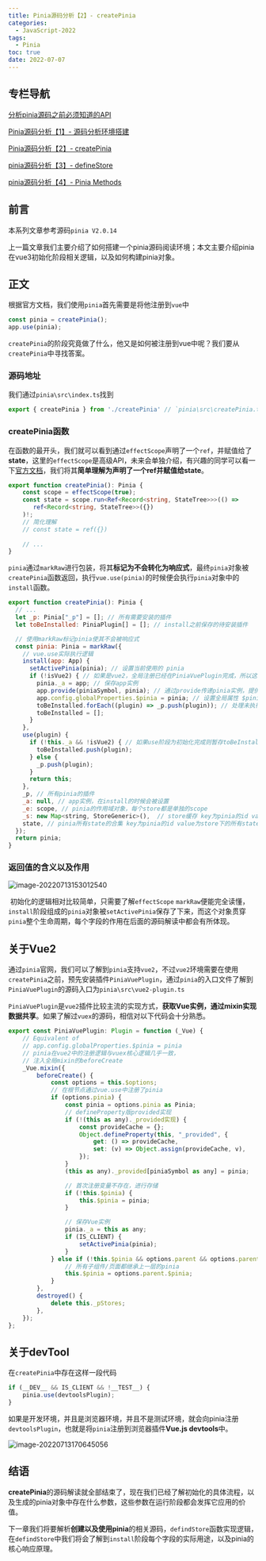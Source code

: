 ```yaml
---
title: Pinia源码分析【2】- createPinia
categories:
  - JavaScript-2022
tags:
  - Pinia
toc: true
date: 2022-07-07
---
```


## 专栏导航

[分析pinia源码之前必须知道的API](https://juejin.cn/post/7124279061035089927)

[Pinia源码分析【1】- 源码分析环境搭建](https://juejin.cn/post/7117131804229763079)

[Pinia源码分析【2】- createPinia](https://juejin.cn/post/7119788423501578277)

[pinia源码分析【3】- defineStore](https://juejin.cn/post/7121661056044236831)

[pinia源码分析【4】- Pinia Methods](https://juejin.cn/post/7123504805892325406)

## 前言

本系列文章参考源码`pinia V2.0.14`

上一篇文章我们主要介绍了如何搭建一个pinia源码阅读环境；本文主要介绍pinia在vue3初始化阶段相关逻辑，以及如何构建pinia对象。



## 正文

根据官方文档，我们使用`pinia`首先需要是将他注册到`vue`中

```js
const pinia = createPinia();
app.use(pinia);
```

`createPinia`的阶段究竟做了什么，他又是如何被注册到vue中呢？我们要从`createPinia`中寻找答案。



### 源码地址

我们通过`pinia\src\index.ts`找到

```js
export { createPinia } from './createPinia' // `pinia\src\createPinia.ts为源码文件`
```



### createPinia函数

​	在函数的最开头，我们就可以看到通过`effectScope`声明了一个`ref`，并赋值给了**state**，这里的`effectScope`是高级API，未来会单独介绍，有兴趣的同学可以看一下[官方文档](https://vuejs.org/api/reactivity-advanced.html#effectscope)，我们将其**简单理解为声明了一个ref并赋值给state**。

```ts
export function createPinia(): Pinia {
    const scope = effectScope(true);
    const state = scope.run<Ref<Record<string, StateTree>>>(() =>
       ref<Record<string, StateTree>>({})
    )!;
    // 简化理解
    // const state = ref({})
    
   	// ...
}

```



​	`pinia`通过`markRaw`进行包装，将其**标记为不会转化为响应式**，最终`pinia`对象被`createPinia`函数返回，执行`vue.use(pinia)`的时候便会执行`pinia`对象中的`install`函数。

```js
export function createPinia(): Pinia {
  // ...
  let _p: Pinia["_p"] = []; // 所有需要安装的插件
  let toBeInstalled: PiniaPlugin[] = []; // install之前保存的待安装插件

  // 使用markRaw标记pinia使其不会被响应式
  const pinia: Pinia = markRaw({
    // vue.use实际执行逻辑
    install(app: App) {
      setActivePinia(pinia); // 设置当前使用的 pinia
      if (!isVue2) { // 如果是vue2，全局注册已经在PiniaVuePlugin完成，所以这段逻辑将跳过
        pinia._a = app; // 保存app实例
        app.provide(piniaSymbol, pinia); // 通过provide传递pinia实例，提供给后续使用
        app.config.globalProperties.$pinia = pinia; // 设置全局属性 $pinia
        toBeInstalled.forEach((plugin) => _p.push(plugin)); // 处理未执行插件
        toBeInstalled = [];
      }
    },
    use(plugin) {
      if (!this._a && !isVue2) { // 如果use阶段为初始化完成则暂存toBeInstalled中
        toBeInstalled.push(plugin);
      } else {
        _p.push(plugin);
      }
      return this;
    },
    _p, // 所有pinia的插件
    _a: null, // app实例，在install的时候会被设置
    _e: scope, // pinia的作用域对象，每个store都是单独的scope
    _s: new Map<string, StoreGeneric>(),  // store缓存 key为pinia的id value为pinia的对外暴露数据
    state, // pinia所有state的合集 key为pinia的id value为store下的所有state（所有可访问变量）
  });
  return pinia;
}
```



### 返回值的含义以及作用

![image-20220713153012540](https://www.vkcyan.top/image-20220713153012540.png)



​	初始化的逻辑相对比较简单，只需要了解`effectScope` `markRaw`便能完全读懂，`install`阶段组成的`pinia`对象被`setActivePinia`保存了下来，而这个对象贯穿`pinia`整个生命周期，每个字段的作用在后面的源码解读中都会有所体现。



## 关于Vue2

​	通过`pinia`官网，我们可以了解到`pinia`支持`vue2`，不过`vue2`环境需要在使用`createPinia`之前，预先安装插件`PiniaVuePlugin`，通过`pinia`的入口文件了解到`PiniaVuePlugin`的源码入口为`pinia\src\vue2-plugin.ts`

​	`PiniaVuePlugin`是`vue2`插件比较主流的实现方式，**获取Vue实例，通过mixin实现数据共享**。如果了解过`vuex`的源码，相信对以下代码会十分熟悉。

```js
export const PiniaVuePlugin: Plugin = function (_Vue) {
    // Equivalent of
    // app.config.globalProperties.$pinia = pinia
    // pinia在vue2中的注册逻辑与vuex核心逻辑几乎一致，
    // 注入全局mixin的beforeCreate
    _Vue.mixin({
        beforeCreate() {
            const options = this.$options;
            // 在根节点通过vue.use中注册了pinia
            if (options.pinia) {
                const pinia = options.pinia as Pinia;
                // defineProperty版provided实现
                if (!(this as any)._provided实现) {
                    const provideCache = {};
                    Object.defineProperty(this, "_provided", {
                        get: () => provideCache,
                        set: (v) => Object.assign(provideCache, v),
                    });
                }
                (this as any)._provided[piniaSymbol as any] = pinia;

                // 首次注册变量不存在，进行存储
                if (!this.$pinia) {
                    this.$pinia = pinia;
                }

                // 保存Vue实例
                pinia._a = this as any;
                if (IS_CLIENT) {
                    setActivePinia(pinia);
                }
            } else if (!this.$pinia && options.parent && options.parent.$pinia) {
                // 所有子组件/页面都继承上一层的pinia
                this.$pinia = options.parent.$pinia;
            }
        },
        destroyed() {
            delete this._pStores;
        },
    });
};
```



## 关于devTool

在`createPinia`中存在这样一段代码

```js
if (__DEV__ && IS_CLIENT && !__TEST__) {
    pinia.use(devtoolsPlugin);
}
```

如果是开发环境，并且是浏览器环境，并且不是测试环境，就会向pinia注册`devtoolsPlugin`，也就是将`pinia`注册到浏览器插件**Vue.js devtools**中。

![image-20220713170645056](https://www.vkcyan.top/image-20220713170645056.png)





## 结语 

​	**createPinia**的源码解读就全部结束了，现在我们已经了解初始化的具体流程，以及生成的pinia对象中存在什么参数，这些参数在运行阶段都会发挥它应用的价值。

​	下一章我们将要解析**创建以及使用pinia**的相关源码，`defindStore`函数实现逻辑，在`defindStore`中我们将会了解到`install`阶段每个字段的实际用途，以及pinia的核心响应原理。

